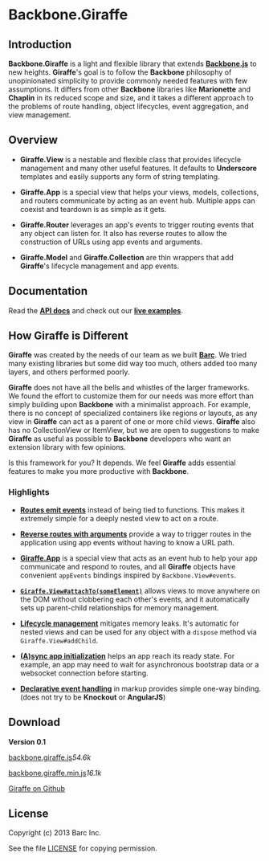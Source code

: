 # Backbone.Giraffe

## Introduction

__Backbone.Giraffe__ is a light and flexible library that extends
[__Backbone.js__](http://documentcloud.github.com/backbone/) to new heights.
__Giraffe__'s goal is to follow the __Backbone__ philosophy of unopinionated
simplicity to provide commonly needed features with few assumptions. It differs
from other __Backbone__ libraries like __Marionette__ and __Chaplin__ in its
reduced scope and size, and it takes a different approach to the problems of
route handling, object lifecycles, event aggregation, and view management.

## Overview

- __Giraffe.View__ is a nestable and flexible class that provides lifecycle
management and many other useful features. It defaults to __Underscore__
templates and easily supports any form of string templating.

- __Giraffe.App__ is a special view that helps your views, models, collections,
and routers communicate by acting as an event hub. Multiple apps can coexist and
teardown is as simple as it gets.

- __Giraffe.Router__ leverages an app's events to trigger routing events that
any object can listen for. It also has reverse routes to allow the construction
of URLs using app events and arguments.

- __Giraffe.Model__ and __Giraffe.Collection__ are thin wrappers that add
__Giraffe__'s lifecycle management and app events.

## Documentation

Read the [__API docs__](http://barc.github.io/backbone.giraffe/backbone.giraffe.html) and
check out our [__live examples__](http://barc.github.io/backbone.giraffe/viewBasics.html).

## How Giraffe is Different

__Giraffe__ was created by the needs of our team as we built
[__Barc__](http://barc.com). We tried many existing libraries but some did way too
much, others added too many layers, and others performed poorly.

__Giraffe__ does not have all the bells and whistles of the larger frameworks.
We found the effort to customize them for our needs was more effort than simply
building upon __Backbone__ with a minimalist approach. For example, there is no
concept of specialized containers like regions or layouts, as any view in
__Giraffe__ can act as a parent of one or more child views. __Giraffe__ also
has no CollectionView or ItemView, but we are open to suggestions to make
__Giraffe__ as useful as possible to __Backbone__ developers who want an
extension library with few opinions.

Is this framework for you? It depends. We feel __Giraffe__ adds essential
features to make you more productive with __Backbone__.

### Highlights

- [__Routes emit events__](http://barc.github.io/backbone.giraffe/routersAndAppEvents.html)
instead of being tied to functions. This makes it extremely simple for a deeply
nested view to act on a route.

- [__Reverse routes with arguments__](http://barc.github.io/backbone.giraffe/backbone.giraffe.html.html#Router)
provide a way to trigger routes in the application using app events without
having to know a URL path.

- [__Giraffe.App__](http://barc.github.io/backbone.giraffe/appEvents.html) is a
special view that acts as an event hub to help your app communicate and respond
to routes, and all __Giraffe__ objects have convenient `appEvents` bindings
inspired by `Backbone.View#events`.

- [__`Giraffe.View#attachTo(someElement)`__](http://barc.github.io/backbone.giraffe/backbone.giraffe.html#View-attachTo)
allows views to move anywhere on the DOM without clobbering each other's events,
and it automatically sets up parent-child relationships for memory management.

- [__Lifecycle management__](http://barc.github.io/backbone.giraffe/lifecycleManagement.html)
mitigates memory leaks. It's automatic for nested views and can be used for any
object with a `dispose` method via `Giraffe.View#addChild`.

- [__(A)sync app initialization__](http://barc.github.io/backbone.giraffe/appInitialization.html)
helps an app reach its ready state. For example, an app may need to wait for
asynchronous bootstrap data or a websocket connection before starting.

- [__Declarative event handling__](http://barc.github.io/backbone.giraffe/documentEvents.html)
in markup provides simple one-way binding. (does not try to be __Knockout__ or
__AngularJS__)

## Download

__Version 0.1__

<p>
<a href="https://raw.github.com/barc/backbone.giraffe/master/dist/backbone.giraffe.js" class="big-button">backbone.giraffe.js</a><em class="button-size-label">54.6k</em>
</p>
<p>
<a href="https://raw.github.com/barc/backbone.giraffe/master/dist/backbone.giraffe.min.js" class="big-button">backbone.giraffe.min.js</a><em class="button-size-label">16.1k</em>
</p>

[Giraffe on Github](https://github.com/barc/backbone.giraffe)


## License

Copyright (c) 2013 Barc Inc.

See the file [LICENSE](license.html) for copying permission.
